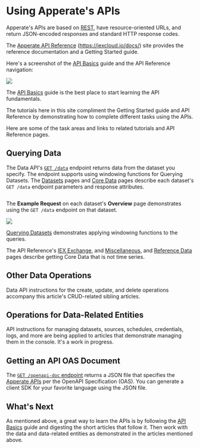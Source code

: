 # Using Apperate's APIs

Apperate's APIs are based on [REST](https://en.wikipedia.org/wiki/Representational_state_transfer), have resource-oriented URLs, and return JSON-encoded responses and standard HTTP response codes. 

The [Apperate API Reference](https://iexcloud.io/docs/) (<https://iexcloud.io/docs/>) site provides the reference documentation and a Getting Started guide. 

Here's a screenshot of the [API Basics](https://iexcloud.io/docs/api-basics) guide and the API Reference navigation:

![](./apperate-api-basics/api-reference-getting-started.png)

The [API Basics](https://iexcloud.io/docs/api-basics) guide is the best place to start learning the API fundamentals.

The tutorials here in this site compliment the Getting Started guide and API Reference by demonstrating how to complete different tasks using the APIs.

Here are some of the task areas and links to related tutorials and API Reference pages.

## Querying Data

The Data API's [`GET /data`](https://iexcloud.io/docs/apperate-apis/data/get-data) endpoint returns data from the dataset you specify. The endpoint supports using windowing functions for Querying Datasets. The [Datasets](https://iexcloud.io/docs/datasets) pages and [Core Data](https://iexcloud.io/docs/core) pages describe each dataset's `GET /data` endpoint parameters and response attributes.

``` {important} Apperate includes only historical time series Core Data at this time. We are in the process of migrating real-time legacy data, including stock quotes, into Apperate. In the meantime, please see the [Legacy API Reference](https://iexcloud.io/docs/api/) for the real-time legacy data.
```

The **Example Request** on each dataset's **Overview** page demonstrates using the `GET /data` endpoint on that dataset.

![](./apperate-api-basics/example_request.png)

[Querying Datasets](./querying-data/querying-datasets.md) demonstrates applying windowing functions to the queries.

The API Reference's [IEX Exchange](https://iexcloud.io/docs/iex-exchange), and [Miscellaneous](https://iexcloud.io/docs/miscellaneous), and [Reference Data](https://iexcloud.io/docs/reference-data) pages describe getting Core Data that is not time series. 

## Other Data Operations

Data API instructions for the create, update, and delete operations accompany this article's CRUD-related sibling articles.

## Operations for Data-Related Entities

API instructions for managing datasets, sources, schedules, credentials, logs, and more are being applied to articles that demonstrate managing them in the console. It's a work in progress.

## Getting an API OAS Document

The [`GET /openapi-doc` endpoint](https://iexcloud.io/docs/apperate-apis/advanced/get-openapi-json) returns a JSON file that specifies the [Apperate APIs](https://iexcloud.io/docs/apperate-apis) per the OpenAPI Specification (OAS). You can generate a client SDK for your favorite language using the JSON file. 

## What's Next

As mentioned above, a great way to learn the APIs is by following the [API Basics](https://iexcloud.io/docs/api-basics) guide and digesting the short articles that follow it. Then work with the data and data-related entities as demonstrated in the articles mentioned above.